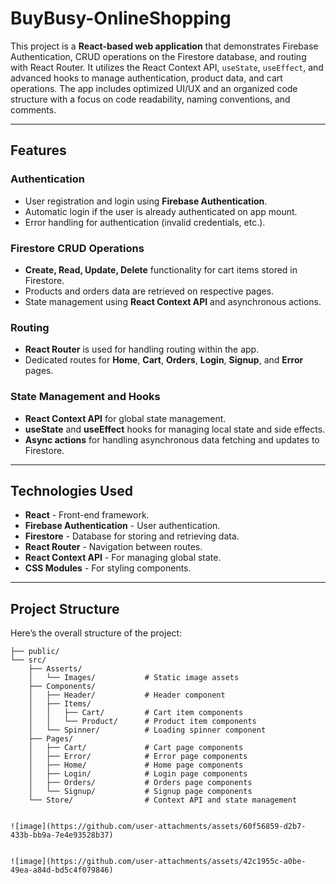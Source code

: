 # BuyBusy-OnlineShopping

This project is a **React-based web application** that demonstrates Firebase Authentication, CRUD operations on the Firestore database, and routing with React Router. It utilizes the React Context API, `useState`, `useEffect`, and advanced hooks to manage authentication, product data, and cart operations. The app includes optimized UI/UX and an organized code structure with a focus on code readability, naming conventions, and comments.

---

## Features

### Authentication
- User registration and login using **Firebase Authentication**.
- Automatic login if the user is already authenticated on app mount.
- Error handling for authentication (invalid credentials, etc.).

### Firestore CRUD Operations
- **Create, Read, Update, Delete** functionality for cart items stored in Firestore.
- Products and orders data are retrieved on respective pages.
- State management using **React Context API** and asynchronous actions.

### Routing
- **React Router** is used for handling routing within the app.
- Dedicated routes for **Home**, **Cart**, **Orders**, **Login**, **Signup**, and **Error** pages.
  
### State Management and Hooks
- **React Context API** for global state management.
- **useState** and **useEffect** hooks for managing local state and side effects.
- **Async actions** for handling asynchronous data fetching and updates to Firestore.

---

## Technologies Used

- **React** - Front-end framework.
- **Firebase Authentication** - User authentication.
- **Firestore** - Database for storing and retrieving data.
- **React Router** - Navigation between routes.
- **React Context API** - For managing global state.
- **CSS Modules** - For styling components.
  
---

## Project Structure

Here’s the overall structure of the project:

```plaintext
├── public/
└── src/
    ├── Asserts/
    │   └── Images/           # Static image assets
    ├── Components/
    │   ├── Header/           # Header component
    │   ├── Items/
    │   │   ├── Cart/         # Cart item components
    │   │   └── Product/      # Product item components
    │   └── Spinner/          # Loading spinner component
    ├── Pages/
    │   ├── Cart/             # Cart page components
    │   ├── Error/            # Error page components
    │   ├── Home/             # Home page components
    │   ├── Login/            # Login page components
    │   ├── Orders/           # Orders page components
    │   └── Signup/           # Signup page components
    └── Store/                # Context API and state management


![image](https://github.com/user-attachments/assets/60f56859-d2b7-433b-bb9a-7e4e93528b37)


![image](https://github.com/user-attachments/assets/42c1955c-a0be-49ea-a84d-bd5c4f079846)
